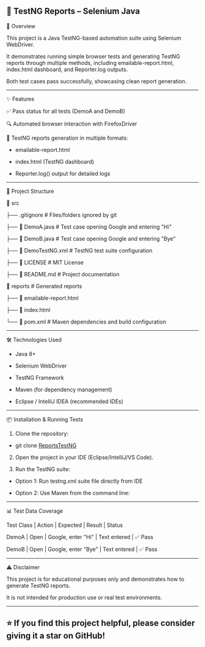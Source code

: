 🔐 TestNG Reports – Selenium Java
--------------

📌 Overview

This project is a Java TestNG-based automation suite using Selenium WebDriver.

It demonstrates running simple browser tests and generating TestNG reports through multiple methods, including emailable-report.html, index.html dashboard, and Reporter.log outputs.

Both test cases pass successfully, showcasing clean report generation.


--------------

✨ Features

✅ Pass status for all tests (DemoA and DemoB)

🔍 Automated browser interaction with FirefoxDriver

📑 TestNG reports generation in multiple formats:

  - emailable-report.html

  - index.html (TestNG dashboard)

  - Reporter.log() output for detailed logs


--------------

📂 Project Structure

📁 src

├── .gitignore                # Files/folders ignored by git

├── 📄 DemoA.java         # Test case opening Google and entering "Hi"

├── 📄 DemoB.java         # Test case opening Google and entering "Bye"

├── 📄 DemoTestNG.xml         # TestNG test suite configuration

├── 📄 LICENSE                # MIT License

├── 📄 README.md              # Project documentation

📁 reports               # Generated reports

├── 📄 emailable-report.html

├── 📄 index.html

└── 📄 pom.xml                # Maven dependencies and build configuration

--------------

🛠️ Technologies Used

- Java 8+

- Selenium WebDriver

- TestNG Framework

- Maven (for dependency management)

- Eclipse / IntelliJ IDEA (recommended IDEs)


--------------

📦 Installation & Running Tests

1. Clone the repository:

  - git clone [ReportsTestNG](https://github.com/AhmedElian/ReportsTestNG.git)
2. Open the project in your IDE (Eclipse/IntelliJ/VS Code).

3. Run the TestNG suite:

  - Option 1: Run testng.xml suite file directly from IDE

  - Option 2: Use Maven from the command line:

--------------

📊 Test Data Coverage

Test Class   | Action   | Expected             | Result	       | Status

DemoA	       | Open     | Google, enter "Hi"	 | Text entered	 | ✅ Pass

DemoB	       | Open     | Google, enter "Bye"  | Text entered	 | ✅ Pass

--------------

⚠️ Disclaimer

This project is for educational purposes only and demonstrates how to generate TestNG reports.

It is not intended for production use or real test environments.

--------------
⭐ If you find this project helpful, please consider giving it a star on GitHub!
--------------
